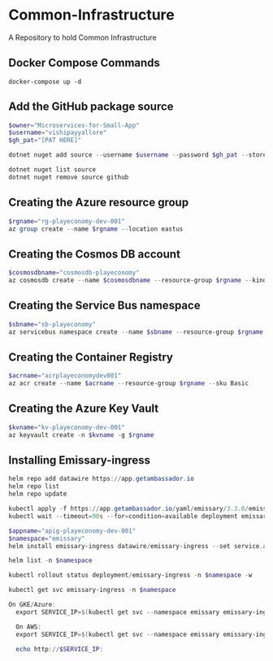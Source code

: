 # Common-Infrastructure

A Repository to hold Common Infrastructure

## Docker Compose Commands

```dockercompose
docker-compose up -d
```

## Add the GitHub package source

```powershell
$owner="Microservices-for-Small-App"
$username="vishipayyallore"
$gh_pat="[PAT HERE]"

dotnet nuget add source --username $username --password $gh_pat --store-password-in-clear-text --name gHmicroservices "https://nuget.pkg.github.com/$owner/index.json"

dotnet nuget list source
dotnet nuget remove source github
```

## Creating the Azure resource group

```powershell
$rgname="rg-playeconomy-dev-001"
az group create --name $rgname --location eastus
```

## Creating the Cosmos DB account

```powershell
$cosmosdbname="cosmosdb-playeconomy"
az cosmosdb create --name $cosmosdbname --resource-group $rgname --kind MongoDB --enable-free-tier
```

## Creating the Service Bus namespace

```powershell
$sbname="sb-playeconomy"
az servicebus namespace create --name $sbname --resource-group $rgname --sku Standard 
```

## Creating the Container Registry

```powershell
$acrname="acrplayeconomydev001"
az acr create --name $acrname --resource-group $rgname --sku Basic
```

## Creating the Azure Key Vault

```powershell
$kvname="kv-playeconomy-dev-001"
az keyvault create -n $kvname -g $rgname
```

## Installing Emissary-ingress

```powershell
helm repo add datawire https://app.getambassador.io
helm repo list
helm repo update

kubectl apply -f https://app.getambassador.io/yaml/emissary/3.3.0/emissary-crds.yaml
kubectl wait --timeout=90s --for=condition=available deployment emissary-apiext -n emissary-system

$appname="apig-playeconomy-dev-001"
$namespace="emissary"
helm install emissary-ingress datawire/emissary-ingress --set service.annotations."service\.beta\.kubernetes\.io/azure-dns-label-name"=$appname -n $namespace --create-namespace

helm list -n $namespace

kubectl rollout status deployment/emissary-ingress -n $namespace -w

kubectl get svc emissary-ingress -n $namespace

On GKE/Azure:
  export SERVICE_IP=$(kubectl get svc --namespace emissary emissary-ingress -o jsonpath='{.status.loadBalancer.ingress[0].ip}')

  On AWS:
  export SERVICE_IP=$(kubectl get svc --namespace emissary emissary-ingress -o jsonpath='{.status.loadBalancer.ingress[0].hostname}')

  echo http://$SERVICE_IP:
```
